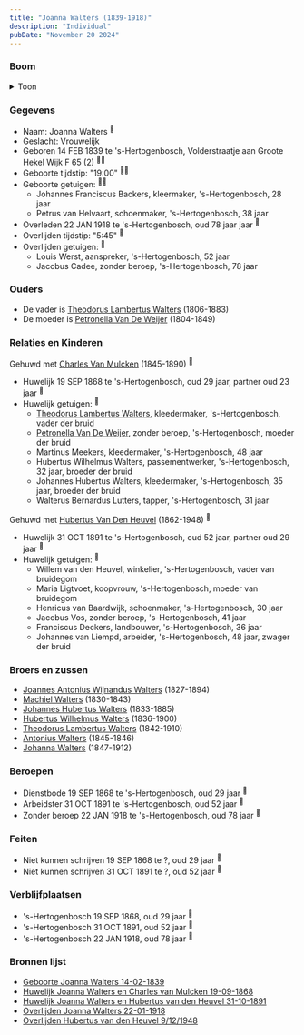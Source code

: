 ```yaml
---
title: "Joanna Walters (1839-1918)"
description: "Individual"
pubDate: "November 20 2024"
---
```


### Boom
<details><summary>Toon</summary>

![test](https://www.plantuml.com/plantuml/svg/dPHDRnen48Rl_XMZv90Jqdu1kmZH5BA8HYr1AasEoBixPRSO6zdUHYZYltS00r650ihD6izuddTUs_V6ScthfM1cKSaLrtm96SyNSwrgMGoKK1givjBG5ahBogf0o2kT2zolSRcoQrZYCaDjzY5ZKQEownMoTwVcWXi3Rmm0-aeNgATbbIya6jFjBdabUpq8sOQnEvZiMXcshxYPbgWAfMi3t_csYwNL2nVKnDm0D_3Dyxmu1hXDms5psASMRxyh5CK6kfsCP-jPfgmLsEc1tuQVwGJys6l1btTPPb4BCUEocELQ6PCfejgc9_0qc59w7CATQOoejPgZp9J9Io9rU1EqcWg4uF3C9JmWl63r1_M9BI6sOJyDq_03jY1opRpeAhOcZ9-UAJrAFc3hTbwnA2evtrRuhY9exT26X1OaS2kgUMdNnAzU2M_3t3WR3PV1d8PJm5LIWBPyhyKExHuLbvB_RmvbmD7YouFm8nYcVU8CpoYxE9SWWCUlOxBEZy_DvK0wABaMQ7QE_QX5la1vn2M0w-xIuw_nre3c9p13vqNYNUjUugvkApww5xRFkhUTjpChR3Edw1Gud3wgtLlQtre98wp_eZYDuRed5RU2J-XFu24TaAZeh4jdz8U-Unw9VzGV-PVqHpvpKau1Te-oe0_l7m00)
</details>

### Gegevens
- Naam: Joanna Walters <sup><a href="../s00140/" style="text-decoration:none" title="Geboorte Joanna Walters 14-02-1839">:link:</a></sup>
- Geslacht: Vrouwelijk
- Geboren 14 FEB 1839 te 's-Hertogenbosch, Volderstraatje aan Groote Hekel Wijk F 65 (2) <sup><a href="../s00140/" style="text-decoration:none" title="Geboorte Joanna Walters 14-02-1839">:link:</a><a href="../s00151/" style="text-decoration:none" title="Huwelijk Joanna Walters en Charles van Mulcken 19-09-1868">:link:</a></sup>
- Geboorte tijdstip: "19:00" <sup><a href="../s00140/" style="text-decoration:none" title="Geboorte Joanna Walters 14-02-1839">:link:</a><a href="../s00151/" style="text-decoration:none" title="Huwelijk Joanna Walters en Charles van Mulcken 19-09-1868">:link:</a></sup>
- Geboorte getuigen: <sup><a href="../s00140/" style="text-decoration:none" title="Geboorte Joanna Walters 14-02-1839">:link:</a><a href="../s00151/" style="text-decoration:none" title="Huwelijk Joanna Walters en Charles van Mulcken 19-09-1868">:link:</a></sup>
  - Johannes Franciscus Backers, kleermaker, \'s-Hertogenbosch, 28 jaar
  - Petrus van Helvaart, schoenmaker, \'s-Hertogenbosch, 38 jaar
- Overleden 22 JAN 1918 te 's-Hertogenbosch, oud 78 jaar jaar <sup><a href="../s00162/" style="text-decoration:none" title="Overlijden Joanna Walters 22-01-1918">:link:</a></sup>
- Overlijden tijdstip: "5:45" <sup><a href="../s00162/" style="text-decoration:none" title="Overlijden Joanna Walters 22-01-1918">:link:</a></sup>
- Overlijden getuigen: <sup><a href="../s00162/" style="text-decoration:none" title="Overlijden Joanna Walters 22-01-1918">:link:</a></sup>
  - Louis Werst, aanspreker, \'s-Hertogenbosch, 52 jaar
  - Jacobus Cadee, zonder beroep, \'s-Hertogenbosch, 78 jaar

### Ouders
- De vader is [Theodorus Lambertus Walters](../i00088/) (1806-1883)
- De moeder is [Petronella Van De Weijer](../i00089/) (1804-1849)

### Relaties en Kinderen

Gehuwd met [Charles Van Mulcken](../i00114/) (1845-1890) <sup><a href="../s00151/" style="text-decoration:none" title="Huwelijk Joanna Walters en Charles van Mulcken 19-09-1868">:link:</a></sup>
- Huwelijk 19 SEP 1868 te 's-Hertogenbosch, oud 29 jaar, partner oud 23 jaar <sup><a href="../s00151/" style="text-decoration:none" title="Huwelijk Joanna Walters en Charles van Mulcken 19-09-1868">:link:</a></sup>
- Huwelijk getuigen:  <sup><a href="../s00151/" style="text-decoration:none" title="Huwelijk Joanna Walters en Charles van Mulcken 19-09-1868">:link:</a></sup>
  - [Theodorus Lambertus Walters](../i00088/), kleedermaker, \'s-Hertogenbosch, vader der bruid
  - [Petronella Van De Weijer](../i00089/), zonder beroep, \'s-Hertogenbosch, moeder der bruid
  - Martinus Meekers, kleedermaker, \'s-Hertogenbosch, 48 jaar
  - Hubertus Wilhelmus Walters, passementwerker, \'s-Hertogenbosch, 32 jaar, broeder der bruid
  - Johannes Hubertus Walters, kleedermaker, \'s-Hertogenbosch, 35 jaar, broeder der bruid
  - Walterus Bernardus Lutters, tapper, \'s-Hertogenbosch, 31 jaar

Gehuwd met [Hubertus Van Den Heuvel](../i00118/) (1862-1948) <sup><a href="../s00158/" style="text-decoration:none" title="Huwelijk Joanna Walters en Hubertus van den Heuvel 31-10-1891">:link:</a></sup>
- Huwelijk 31 OCT 1891 te 's-Hertogenbosch, oud 52 jaar, partner oud 29 jaar <sup><a href="../s00158/" style="text-decoration:none" title="Huwelijk Joanna Walters en Hubertus van den Heuvel 31-10-1891">:link:</a></sup>
- Huwelijk getuigen:  <sup><a href="../s00158/" style="text-decoration:none" title="Huwelijk Joanna Walters en Hubertus van den Heuvel 31-10-1891">:link:</a></sup>
  - Willem van den Heuvel, winkelier, \'s-Hertogenbosch, vader van bruidegom
  - Maria Ligtvoet, koopvrouw, \'s-Hertogenbosch, moeder van bruidegom
  - Henricus van Baardwijk, schoenmaker, \'s-Hertogenbosch, 30 jaar
  - Jacobus Vos, zonder beroep, \'s-Hertogenbosch, 41 jaar
  - Franciscus Deckers, landbouwer, \'s-Hertogenbosch, 36 jaar
  - Johannes van Liempd, arbeider, \'s-Hertogenbosch, 48 jaar, zwager der bruid

### Broers en zussen
- [Joannes Antonius Wijnandus Walters](../i00103/) (1827-1894)
- [Machiel Walters](../i00104/) (1830-1843)
- [Johannes Hubertus Walters](../i00079/) (1833-1885)
- [Hubertus Wilhelmus Walters](../i00105/) (1836-1900)
- [Theodorus Lambertus Walters](../i00107/) (1842-1910)
- [Antonius Walters](../i00108/) (1845-1846)
- [Johanna Walters](../i00109/) (1847-1912)

### Beroepen
- Dienstbode 19 SEP 1868 te 's-Hertogenbosch, oud 29 jaar <sup><a href="../s00151/" style="text-decoration:none" title="Huwelijk Joanna Walters en Charles van Mulcken 19-09-1868">:link:</a></sup>
- Arbeidster 31 OCT 1891 te 's-Hertogenbosch, oud 52 jaar <sup><a href="../s00158/" style="text-decoration:none" title="Huwelijk Joanna Walters en Hubertus van den Heuvel 31-10-1891">:link:</a></sup>
- Zonder beroep 22 JAN 1918 te 's-Hertogenbosch, oud 78 jaar <sup><a href="../s00162/" style="text-decoration:none" title="Overlijden Joanna Walters 22-01-1918">:link:</a></sup>

### Feiten
- Niet kunnen schrijven 19 SEP 1868 te ?, oud 29 jaar <sup><a href="../s00151/" style="text-decoration:none" title="Huwelijk Joanna Walters en Charles van Mulcken 19-09-1868">:link:</a></sup>
- Niet kunnen schrijven 31 OCT 1891 te ?, oud 52 jaar <sup><a href="../s00158/" style="text-decoration:none" title="Huwelijk Joanna Walters en Hubertus van den Heuvel 31-10-1891">:link:</a></sup>

### Verblijfplaatsen
- 's-Hertogenbosch  19 SEP 1868, oud 29 jaar  <sup><a href="../s00151/" style="text-decoration:none" title="Huwelijk Joanna Walters en Charles van Mulcken 19-09-1868">:link:</a></sup>
- 's-Hertogenbosch  31 OCT 1891, oud 52 jaar  <sup><a href="../s00158/" style="text-decoration:none" title="Huwelijk Joanna Walters en Hubertus van den Heuvel 31-10-1891">:link:</a></sup>
- 's-Hertogenbosch  22 JAN 1918, oud 78 jaar  <sup><a href="../s00162/" style="text-decoration:none" title="Overlijden Joanna Walters 22-01-1918">:link:</a></sup>

### Bronnen lijst
- [Geboorte Joanna Walters 14-02-1839](../s00140/)
- [Huwelijk Joanna Walters en Charles van Mulcken 19-09-1868](../s00151/)
- [Huwelijk Joanna Walters en Hubertus van den Heuvel 31-10-1891](../s00158/)
- [Overlijden Joanna Walters 22-01-1918](../s00162/)
- [Overlijden Hubertus van den Heuvel 9/12/1948](../s00222/)